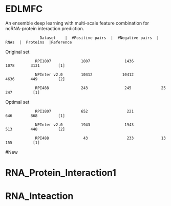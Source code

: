 # EDLMFC
 An ensemble deep learning with multi-scale feature  combination for ncRNA-protein interaction prediction. 

                   Dataset    |  #Positive pairs  |  #Negative pairs  |  RNAs  |  Proteins  |Reference

Original set    

                 RPI1807             1807               1436            1078       3131        [1]
                 
                 NPInter v2.0        10412             10412            4636       449         [2] 
                 
                 RPI488              243                245             25         247         [1]

Optimal set      

                 RPI1807             652                 221            646        868         [1]
               
                 NPInter v2.0        1943               1943            513        448         [2]  
                
                 RPI488               43                 233            13         155         [1]


#New
# RNA_Protein_Interaction1
# RNA_Inteaction
